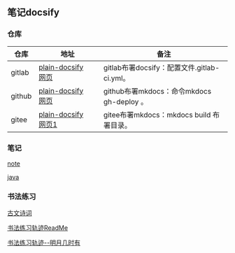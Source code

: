 ## 笔记docsify

### 仓库


| 仓库   | 地址                                               			      |  备注             			                 |
| -----  | -------------------------------------------------------------      |  -----------------------------------         |
| gitlab | [plain-docsify]( https://gitlab.com/xuyq123/plain-docsify ) &ensp; [网页]( https://xuyq123.gitlab.io/plain-docsify )             |  gitlab布署docsify：配置文件.gitlab-ci.yml。    |
| github | [plain-docsify]( https://github.com/scott180/plain-docsify ) &ensp; [网页](  https://scott180.github.io/plain-docsify/ )   |  github布署mkdocs：命令mkdocs gh-deploy 。           |
| gitee  | [plain-docsify]( https://gitee.com/xy180/plain-mkdocs ) &ensp; [网页1]( http://xy180.gitee.io/plain-mkdocs/1/site/ )       |  gitee布署mkdocs：mkdocs build 布署目录。    |


### 笔记

[note]( note )

[java]( java )


### 书法练习

[古文诗词]( %E5%8F%A4%E6%96%87%E8%AF%97%E8%AF%8D )

[书法练习轨迹ReadMe]( %E4%B9%A6%E6%B3%95%E7%BB%83%E4%B9%A0%E8%BD%A8%E8%BF%B9ReadMe )

[书法练习轨迹--明月几时有]( %E4%B9%A6%E6%B3%95%E7%BB%83%E4%B9%A0%E8%BD%A8%E8%BF%B9--%E6%98%8E%E6%9C%88%E5%87%A0%E6%97%B6%E6%9C%89 )


